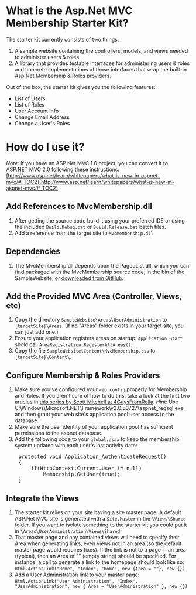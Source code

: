 # What is the Asp.Net MVC Membership Starter Kit?

The starter kit currently consists of two things:

1. A sample website containing the controllers, models, and views needed to administer users & roles.
2. A library that provides testable interfaces for administering users & roles and concrete implementations of those interfaces that wrap the built-in Asp.Net Membership & Roles providers.

Out of the box, the starter kit gives you the following features:

* List of Users
* List of Roles
* User Account Info
* Change Email Address
* Change a User's Roles

# How do I use it?

*Note:* If you have an ASP.Net MVC 1.0 project, you can convert it to ASP.NET MVC 2.0 following these
instructions:
[http://www.asp.net/learn/whitepapers/what-is-new-in-aspnet-mvc/#_TOC2](http://www.asp.net/learn/whitepapers/what-is-new-in-aspnet-mvc/#_TOC2)

## Add References to MvcMembership.dll
  
1. After getting the source code build it using your preferred IDE or using the included `Build.Debug.bat` or `Build.Release.bat` batch files.
2. Add a reference from the target site to `MvcMembership.dll`.

## Dependencies

1. The MvcMembership.dll depends upon the PagedList.dll, which you can find packaged with the MvcMembership source code, in the bin of the SampleWebsite, or [downloaded from GitHub](http://github.com/TroyGoode/PagedList).

## Add the Provided MVC Area (Controller, Views, etc)
 
1. Copy the directory `SampleWebsite\Areas\UserAdministration` to `{targetSite}\Areas`. (If no "Areas" folder exists in your target site, you can just add one.)
2. Ensure your application registers areas on startup: `Application_Start` shold call `AreaRegistration.RegisterAllAreas()`.
3. Copy the file `SampleWebsite\Content\MvcMembership.css` to `{targetSite}\Content\`.

## Configure Membership & Roles Providers

1. Make sure you've configured your `web.config` properly for Membership and Roles. If you aren't sure of how to do this, take a look at the first two articles in [this series by Scott Mitchell at 4GuysFromRolla](http://www.4guysfromrolla.com/articles/120705-1.aspx). *Hint:* Use C:\Windows\Microsoft.NET\Framework\v2.0.50727\aspnet_regsql.exe, and then grant your web site's application pool user access to the database.
2. Make sure the user identity of your application pool has sufficient permissions to the aspnet database.
3. Add the following code to your `global.asax` to keep the membership system updated with each user's last activity date:
<pre>
	protected void Application_AuthenticateRequest()
	{
		if(HttpContext.Current.User != null)
			Membership.GetUser(true);
	}
</pre>

## Integrate the Views

1. The starter kit relies on your site having a site master page. A default ASP.Net MVC site is generated with a `Site.Master` in the `\Views\Shared` folder. If you want to isolate something to the starter kit you could put it in `\Areas\UserAdministration\Views\Shared`.
2. That master page and any contained views will need to specify their Area when generating links, even views not in an area (so the default master page would requires fixes). If the link is not to a page in an area (typical), then an Area of "" (empty string) should be specified. For instance, a call to generate a link to the homepage should look like so:
    `Html.ActionLink("Home", "Index", "Home", new {Area = ""}, new {})`
3. Add a User Administration link to your master page:
    `Html.ActionLink("User Administration", "Index", "UserAdministration", new { Area = "UserAdministration" }, new {})`